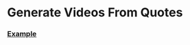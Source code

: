 # Generate Videos From Quotes

### [Example](https://www.youtube.com/channel/UCesRBLXJ0eFs6_Kb0I7gIhA)
